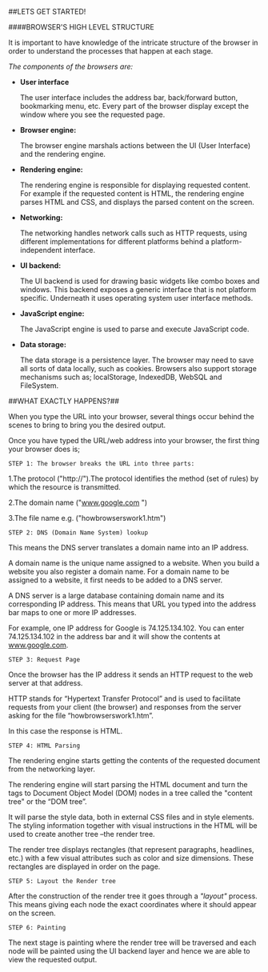 ##LETS GET STARTED!

####BROWSER'S HIGH LEVEL STRUCTURE

It is important to have knowledge of the intricate structure of the browser in order to understand the processes that happen at each stage.

_The components of the browsers are:_

  - **User interface**

    The user interface includes the address bar, back/forward button, bookmarking menu, etc. Every part of the browser display except the window where you see the requested page.

  - **Browser engine:**

    The browser engine marshals actions between the UI (User Interface) and the rendering engine.

  - **Rendering engine:**

    The rendering engine is responsible for displaying requested content. For example if the requested content is HTML, the rendering engine parses HTML and CSS, and displays the parsed content on the screen.

  - **Networking:**

    The networking handles network calls such as HTTP requests, using different implementations for different platforms behind a platform-independent interface.

  - **UI backend:**

    The UI backend is used for drawing basic widgets like combo boxes and windows. This backend exposes a generic interface that is not platform specific. Underneath it uses operating system user interface methods.

  - **JavaScript engine:**

    The JavaScript engine is used to parse and execute JavaScript code.

  - **Data storage:**

    The data storage is a persistence layer. The browser may need to save all sorts of data locally, such as cookies. Browsers also support storage mechanisms such as; localStorage, IndexedDB, WebSQL and FileSystem.

##WHAT EXACTLY HAPPENS?##

When you type the URL into your browser, several things occur behind the scenes to bring to bring you the desired output.

Once you have typed the URL/web address into your browser, the first thing your browser does is;

    STEP 1: The browser breaks the URL into three parts:

1.The protocol ("http://").The protocol identifies the method (set of rules) by which the resource is transmitted.

2.The domain name ("www.google.com ")

3.The file name e.g. ("howbrowserswork1.htm")

    STEP 2: DNS (Domain Name System) lookup

This means the DNS server translates a domain name into an IP address.

A domain name is the unique name assigned to a website. When you build a website you also register a domain name. For a domain name to be assigned to a website, it first needs to be added to a DNS server.

A DNS server is a large database containing domain name and its corresponding IP address. This means that URL you typed into the address bar maps to one or more IP addresses.

For example, one IP address for Google is 74.125.134.102. You can enter 74.125.134.102 in the address bar and it will show the contents at www.google.com.

    STEP 3: Request Page

Once the browser has the IP address it sends an HTTP request to the web server at that address.

HTTP stands for “Hypertext Transfer Protocol” and is used to facilitate requests from your client (the browser) and responses from the server asking for the file “howbrowserswork1.htm”.

In this case the response is HTML.

    STEP 4: HTML Parsing

The rendering engine starts getting the contents of the requested document from the networking layer.

The rendering engine will start parsing the HTML document and turn the tags to Document Object Model (DOM) nodes in a tree called the "content tree" or the “DOM tree”.

It will parse the style data, both in external CSS files and in style elements. The styling information together with visual instructions in the HTML will be used to create another tree –the render tree.

The render tree displays rectangles (that represent paragraphs, headlines, etc.) with a few visual attributes such as color and size dimensions. These rectangles are displayed in order on the page.

    STEP 5: Layout the Render tree

After the construction of the render tree it goes through a _"layout"_ process. This means giving each node the exact coordinates where it should appear on the screen.

    STEP 6: Painting

The next stage is painting where the render tree will be traversed and each node will be painted using the UI backend layer and hence we are able to view the requested output.
